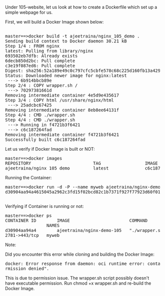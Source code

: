 Under 105-website, let us look at how to create a Dockerfile which set up a simple webpage for us.

First, we will build a Docker Image shown below:

<pre>
 
master==>docker build -t ajeetraina/nginx_105_demo .
Sending build context to Docker daemon 30.21 kB
Step 1/4 : FROM nginx
latest: Pulling from library/nginx
693502eb7dfb: Already exists 
6decb850d2bc: Pull complete 
c3e19f087ed6: Pull complete 
Digest: sha256:52a189e49c0c797cfc5cbfe578c68c225d160fb13a42954144b29af3fe4fe335
Status: Downloaded newer image for nginx:latest
 ---> 6b914bbcb89e
Step 2/4 : COPY wrapper.sh /
 ---> 70297381661d
Removing intermediate container 4e5d9e435617
Step 3/4 : COPY html /usr/share/nginx/html
 ---> 25adcbc67425
Removing intermediate container 8eb8ee64131f
Step 4/4 : CMD ./wrapper.sh
Step 4/4 : CMD ./wrapper.sh
 ---> Running in f4721b3f6421
 ---> c6c187264fad
Removing intermediate container f4721b3f6421
Successfully built c6c187264fad
</pre>

Let us verify if Docker Image is built or NOT:
<pre>
master==>docker images
REPOSITORY                        TAG                 IMAGE ID            CREATED             SIZE
ajeetraina/nginx_105_demo         latest              c6c187264fad        7 seconds ago       182 MB
</pre>

Running the Container:
<pre>
master==>docker run -d -P --name myweb ajeetraina/nginx-demo-105
d30904aa94a4615045a2962c3fd15f02bcd82c1b7371f927f77923d60f014645

</pre>

Verifying if Container is running or not:
<pre>
master==>docker ps
CONTAINER ID        IMAGE                       COMMAND             CREATED             STATUS              PORTS                           
                NAMES
d30904aa94a4        ajeetraina/nginx-demo-105   "./wrapper.sh"      3 seconds ago       Up 2 seconds        0.0.0.0:32782->80/tcp, 0.0.0.0:3
2781->443/tcp   myweb
</pre>

Note:

Did you encounter this error while cloning and building the Docker Image:

<pre>
docker: Error response from daemon: oci runtime error: container_linux.go:247: starting container process caused "exec: \"./wrapper.sh\": pe
rmission denied".
</pre>

This is due to permission issue. The wrapper.sh script possibly doesn't have executable permission. Run chmod +x wrapper.sh and re-build the Docker Image.

